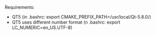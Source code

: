 Requirements:

- QT5 (in .bashrc: export CMAKE_PREFIX_PATH=/usr/local/Qt-5.8.0/)
- QT5 uses different number format (n .bashrc: export LC_NUMERIC=en_US.UTF-8)